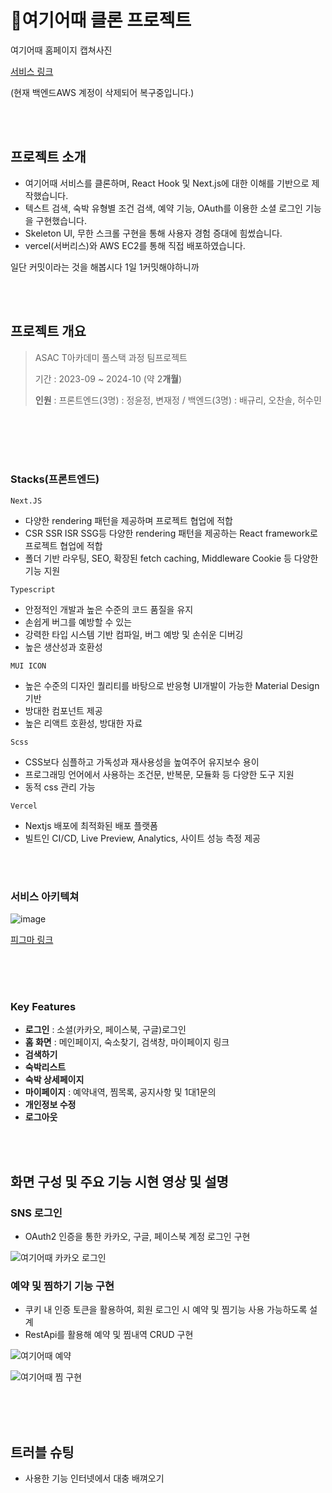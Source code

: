 # 🏨여기어때 클론 프로젝트
 

여기어때 홈페이지 캡쳐사진

[서비스 링크](https://epicktrees.net/)

(현재 백엔드AWS 계정이 삭제되어 복구중입니다.)

<br>
<br>

## 프로젝트 소개

- 여기어때 서비스를 클론하며, React Hook 및 Next.js에 대한 이해를 기반으로 제작했습니다. 
- 텍스트 검색, 숙박 유형별 조건 검색, 예약 기능, OAuth를 이용한 소셜 로그인 기능을 구현했습니다.
- Skeleton UI, 무한 스크롤 구현을 통해 사용자 경험 증대에 힘썼습니다.
- vercel(서버리스)와 AWS EC2를 통해 직접 배포하였습니다.


일단 커밋이라는 것을 해봅시다 1일 1커밋해야하니까

<br>
<br>

## 프로젝트 개요
> ASAC T아카데미 풀스택 과정 팀프로젝트
> 
> 기간 : 2023-09 ~ 2024-10 (약 2**개월**)
> 
> 
>
> **인원** : 프론트엔드(3명) : 정윤정, 변재정 / 백엔드(3명) : 배규리, 오찬솔, 허수민



<br>
<br>








<br>
<br>


### Stacks(프론트엔드)
`Next.JS`

- 다양한 rendering 패턴을 제공하며 프로젝트 협업에 적합
- CSR SSR ISR SSG등 다양한 rendering 패턴을 제공하는 React framework로 프로젝트 협업에 적합
- 폴더 기반 라우팅, SEO, 확장된 fetch caching, Middleware Cookie 등 다양한 기능 지원


 `Typescript`

 - 안정적인 개발과 높은 수준의 코드 품질을 유지
 - 손쉽게 버그를 예방할 수 있는 
 - 강력한 타입 시스템 기반 컴파일, 버그 예방 및 손쉬운 디버깅
 - 높은 생산성과 호환성





 `MUI ICON`


- 높은 수준의 디자인 퀄리티를 바탕으로 반응형 UI개발이 가능한 Material Design 기반 
- 방대한 컴포넌트 제공
- 높은 리액트 호환성, 방대한 자료



 `Scss`
 
- CSS보다 심플하고 가독성과 재사용성을 높여주어 유지보수 용이
- 프로그래밍 언어에서 사용하는 조건문, 반복문, 모듈화 등 다양한 도구 지원
- 동적 css 관리 가능


 
 `Vercel`
 
- Nextjs 배포에 최적화된 배포 플랫폼
- 빌트인 CI/CD, Live Preview, Analytics, 사이트 성능 측정 제공


 



<br>
<br>

### 서비스 아키텍쳐
![image](https://github.com/BoubleJ/epiktrees-bestchoice/assets/122145341/b99aad87-f609-4abf-8555-1c4746f49a7e)




[피그마 링크](https://www.figma.com/file/FVqAmv3JJEKCCGRtvev61S/%EC%97%AC%EA%B8%B0%EC%96%B4%EB%95%8C-%ED%81%B4%EB%A1%A0-%ED%94%84%EB%A1%9C%EC%A0%9D%ED%8A%B8?type=design&node-id=0-1&mode=design&t=53TKMhGvXomUF7vh-0)
<br>
<br>





<br>
<br>

### Key Features


- **로그인** : 소셜(카카오, 페이스북, 구글)로그인
- **홈 화면** : 메인페이지, 숙소찾기, 검색창, 마이페이지 링크
- **검색하기**
- **숙박리스트**
- **숙박 상세페이지**
- **마이페이지** : 예약내역, 찜목록, 공지사항 및 1대1문의
- **개인정보 수정**
- **로그아웃**
  





<br>
<br>


## 화면 구성 및 주요 기능 시현 영상 및 설명



### SNS 로그인 
- OAuth2 인증을 통한 카카오, 구글, 페이스북 계정 로그인 구현

![여기어때 카카오 로그인](https://github.com/BoubleJ/epiktrees-bestchoice/assets/122145341/534f97f1-057e-4498-8563-e2388d82e281)




### 예약 및 찜하기 기능 구현

-  쿠키 내 인증 토큰을 활용하여, 회원 로그인 시 예약 및 찜기능 사용 가능하도록 설계
-  RestApi를 활용해 예약 및 찜내역 CRUD 구현

![여기어때 예약](https://github.com/BoubleJ/epiktrees-bestchoice/assets/122145341/cbcdecf5-7432-4359-93d6-e32e69f96c46)

![여기어때 찜 구현](https://github.com/BoubleJ/epiktrees-bestchoice/assets/122145341/903a4064-2239-414f-a833-a3b6f09d1251)





<br>
<br>
<br>



## 트러블 슈팅
- 사용한 기능 인터넷에서 대충 배껴오기



